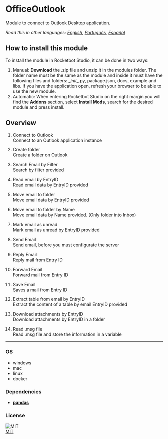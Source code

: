# OfficeOutlook
  
Module to connect to Outlook Desktop application.  

*Read this in other languages: [English](README.md), [Português](README.pr.md), [Español](README.es.md)*

## How to install this module
  
To install the module in Rocketbot Studio, it can be done in two ways:
1. Manual: __Download__ the .zip file and unzip it in the modules folder. The folder name must be the same as the module and inside it must have the following files and folders: \__init__.py, package.json, docs, example and libs. If you have the application open, refresh your browser to be able to use the new module.
2. Automatic: When entering Rocketbot Studio on the right margin you will find the **Addons** section, select **Install Mods**, search for the desired module and press install.  


## Overview


1. Connect to Outlook  
Connect to an Outlook application instance

2. Create folder  
Create a folder on Outlook

3. Search Email by Filter  
Search by filter provided

4. Read email by EntryID  
Read email data by EntryID provided

5. Move email to folder  
Move email data by EntryID provided

6. Move email to folder by Name  
Move email data by Name provided. (Only folder into Inbox)

7. Mark email as unread  
Mark email as unread by EntryID provided

8. Send Email  
Send email, before you must configurate the server

9. Reply Email  
Reply mail from Entry ID

10. Forward Email  
Forward mail from Entry ID

11. Save Email  
Saves a mail from Entry ID

12. Extract table from email by EntryID  
Extract the content of a table by email EntryID provided

13. Download attachments by EntryID  
Download attachments by EntryID in a folder

14. Read .msg file  
Read .msg file and store the information in a variable  




----
### OS

- windows
- mac
- linux
- docker

### Dependencies
- [**pandas**](https://pypi.org/project/pandas/)
### License
  
![MIT](https://camo.githubusercontent.com/107590fac8cbd65071396bb4d04040f76cde5bde/687474703a2f2f696d672e736869656c64732e696f2f3a6c6963656e73652d6d69742d626c75652e7376673f7374796c653d666c61742d737175617265)  
[MIT](http://opensource.org/licenses/mit-license.ph)